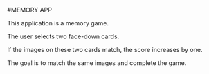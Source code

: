 #MEMORY APP

This application is a memory game.

The user selects two face-down cards.

If the images on these two cards match, the score increases by one.

The goal is to match the same images and complete the game.
